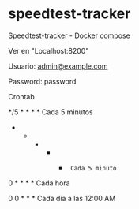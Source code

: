 # speedtest-tracker
Speedtest-tracker - Docker compose

Ver en "Localhost:8200"

Usuario: admin@example.com

Password: password

Crontab

*/5 * * * *  Cada 5 minutos

* * * * * 	   Cada 5 minuto

0 * * * *	  Cada hora

0 0 * * *  	Cada día a las 12:00 AM


